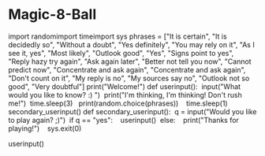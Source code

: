 # Magic-8-Ball
import randomimport timeimport sys
phrases = ["It is certain", "It is decidedly so", "Without a doubt", "Yes definitely", "You may rely on it", "As I see it, yes", "Most likely", "Outlook good", "Yes", "Signs point to yes", "Reply hazy try again", "Ask again later", "Better not tell you now", "Cannot predict now", "Concentrate and ask again", "Concentrate and ask again", "Don't count on it", "My reply is no", "My sources say no", "Outlook not so good", "Very doubtful"]
print("Welcome!")
def userinput():  
  input("What would you like to know? :) ")  
  print("I'm thinking, I'm thinking! Don't rush me!")  
  time.sleep(3)
  print(random.choice(phrases))    
  time.sleep(1) 
  secondary_userinput()
def secondary_userinput():  
  q = input("Would you like to play again? ;)")  
    if q == "yes":    
      userinput()  
    else:    
      print("Thanks for playing!")    
      sys.exit(0)  

userinput()


